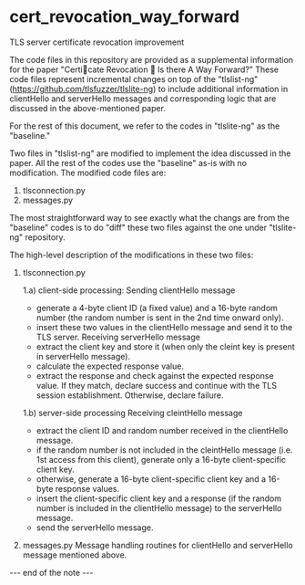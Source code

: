 # cert_revocation_way_forward
TLS server certificate revocation improvement

The code files in this repository are provided as a supplemental information for the paper "Certicate Revocation  Is there A Way Forward?"
These code files represent incremental changes on top of the "tlslist-ng" (https://github.com/tlsfuzzer/tlslite-ng) to include additional information in clientHello and serverHello messages and corresponding logic that are discussed in the above-mentioned paper. 

For the rest of this document, we refer to the codes in "tlslite-ng" as the "baseline."

Two files in "tlslist-ng" are modified to implement the idea discussed in the paper. All the rest of the codes use the "baseline" as-is with no modification. The modified code files are:
1. tlsconnection.py
2. messages.py

The most straightforward way to see exactly what the changs are from the "baseline" codes is to do "diff" these two files against the one under "tlslite-ng" repository.

The high-level description of the modifications in these two files:
1. tlsconnection.py
   
   1.a) client-side processing:
     Sending clientHello message
      - generate a 4-byte client ID (a fixed value) and a 16-byte random number (the random number is sent in the 2nd time onward only).
      - insert these two values in the clientHello message and send it to the TLS server.
    Receiving serverHello message
      - extract the client key and store it (when only the cleint key is present in serverHello message).
      - calculate the expected response value.
      - extract the response and check against the expected response value. If they match, declare success and continue with the TLS session establishment. Otherwise, declare failure.
        
   1.b) server-side processing
     Receiving cleintHello message
      - extract the client ID and random number received in the clientHello message.
      - if the random number is not included in the cleintHello message (i.e. 1st access from this client), generate only a 16-byte client-specific client key.
      - otherwise, generate a 16-byte client-specific client key and a 16-byte response values.
      - insert the client-specific client key and a response (if the random number is included in the clientHello message) to the serverHello message.
      - send the serverHello message.
        
3. messages.py
   Message handling routines for clientHello and serverHello message mentioned above.

--- end of the note ---
